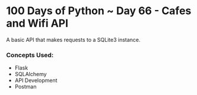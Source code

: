# 100 Days of Python ~ Day 66 - Cafes and Wifi API

A basic API that makes requests to a SQLite3 instance.

### Concepts Used:
* Flask
* SQLAlchemy
* API Development
* Postman